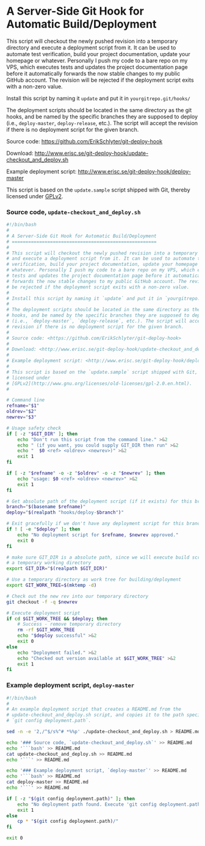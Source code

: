
A Server-Side Git Hook for Automatic Build/Deployment
=====================================================

This script will checkout the newly pushed revision into a temporary directory
and execute a deployment script from it. It can be used to automate test
verification, build your project documentation, update your homepage or
whatever. Personally I push my code to a bare repo on my VPS, which executes
tests and updates the project documentation page before it automatically
forwards the now stable changes to my public GitHub account. The revision will
be rejected if the deployment script exits with a non-zero value.

Install this script by naming it `update` and put it in `yourgitrepo.git/hooks/`

The deployment scripts should be located in the same directory as the git
hooks, and be named by the specific branches they are supposed to deploy
(i.e., `deploy-master`, `deploy-release`, etc.). The script will accept the
revision if there is no deployment script for the given branch.

Source code: <https://github.com/ErikSchlyter/git-deploy-hook>

Download: <http://www.erisc.se/git-deploy-hook/update-checkout_and_deploy.sh>

Example deployment script: <http://www.erisc.se/git-deploy-hook/deploy-master>

This script is based on the `update.sample` script shipped with Git, thereby
licensed under
[GPLv2](http://www.gnu.org/licenses/old-licenses/gpl-2.0.en.html).

### Source code, `update-checkout_and_deploy.sh`
```bash
#!/bin/bash
#
# A Server-Side Git Hook for Automatic Build/Deployment
# =====================================================
#
# This script will checkout the newly pushed revision into a temporary directory
# and execute a deployment script from it. It can be used to automate test
# verification, build your project documentation, update your homepage or
# whatever. Personally I push my code to a bare repo on my VPS, which executes
# tests and updates the project documentation page before it automatically
# forwards the now stable changes to my public GitHub account. The revision will
# be rejected if the deployment script exits with a non-zero value.
#
# Install this script by naming it `update` and put it in `yourgitrepo.git/hooks/`
#
# The deployment scripts should be located in the same directory as the git
# hooks, and be named by the specific branches they are supposed to deploy
# (i.e., `deploy-master`, `deploy-release`, etc.). The script will accept the
# revision if there is no deployment script for the given branch.
#
# Source code: <https://github.com/ErikSchlyter/git-deploy-hook>
#
# Download: <http://www.erisc.se/git-deploy-hook/update-checkout_and_deploy.sh>
#
# Example deployment script: <http://www.erisc.se/git-deploy-hook/deploy-master>
#
# This script is based on the `update.sample` script shipped with Git, thereby
# licensed under
# [GPLv2](http://www.gnu.org/licenses/old-licenses/gpl-2.0.en.html).
#

# Command line
refname="$1"
oldrev="$2"
newrev="$3"

# Usage safety check
if [ -z "$GIT_DIR" ]; then
	echo "Don't run this script from the command line." >&2
	echo " (if you want, you could supply GIT_DIR then run" >&2
	echo "  $0 <ref> <oldrev> <newrev>)" >&2
	exit 1
fi

if [ -z "$refname" -o -z "$oldrev" -o -z "$newrev" ]; then
	echo "usage: $0 <ref> <oldrev> <newrev>" >&2
	exit 1
fi

# Get absolute path of the deployment script (if it exists) for this branch
branch="$(basename $refname)"
deploy="$(realpath "hooks/deploy-$branch")"

# Exit gracefully if we don't have any deployment script for this branch
if ! [ -e "$deploy" ]; then
	echo "No deployment script for $refname, $newrev approved."
	exit 0
fi

# make sure GIT_DIR is a absolute path, since we will execute build scripts from
# a temporary working directory
export GIT_DIR="$(realpath $GIT_DIR)"

# Use a temporary directory as work tree for building/deployment
export GIT_WORK_TREE=$(mktemp -d)

# Check out the new rev into our temporary directory
git checkout -f -q $newrev

# Execute deployment script
if cd $GIT_WORK_TREE && $deploy; then
	# Success - remove temporary directory
	rm -rf $GIT_WORK_TREE
	echo "$deploy successful" >&2
	exit 0
else
	echo "Deployment failed." >&2
	echo "Checked out version available at $GIT_WORK_TREE" >&2
	exit 1
fi

```
### Example deployment script, `deploy-master`
```bash
#!/bin/bash
#
# An example deployment script that creates a README.md from the
# update-checkout_and_deploy.sh script, and copies it to the path specified by
# `git config deployment.path`.

sed -n -e '2,/^$/s%^# *%%p' ./update-checkout_and_deploy.sh > README.md

echo '### Source code, `update-checkout_and_deploy.sh`' >> README.md
echo '```bash' >> README.md
cat update-checkout_and_deploy.sh >> README.md
echo '```' >> README.md

echo '### Example deployment script, `deploy-master`' >> README.md
echo '```bash' >> README.md
cat deploy-master >> README.md
echo '```' >> README.md

if [ -z "$(git config deployment.path)" ]; then
    echo "No deployment path found. Execute 'git config deployment.path PATH'." >&2
    exit 1
else
    cp * "$(git config deployment.path)/"
fi

exit 0
```
